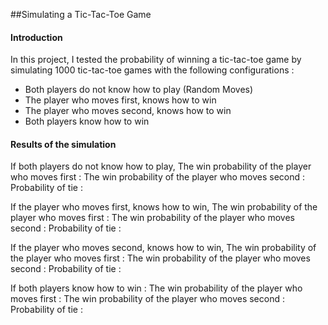 ##Simulating a Tic-Tac-Toe Game

#### Introduction

In this project, I tested the probability of winning a tic-tac-toe game by simulating 1000 tic-tac-toe games with the following configurations :

- Both players do not know how to play (Random Moves)
- The player who moves first, knows how to win
- The player who moves second, knows how to win
- Both players know how to win

#### Results of the simulation

If both players do not know how to play,
The win probability of the player who moves first :
The win probability of the player who moves second :
Probability of tie :

If the player who moves first, knows how to win,
The win probability of the player who moves first :
The win probability of the player who moves second :
Probability of tie :

If the player who moves second, knows how to win,
The win probability of the player who moves first :
The win probability of the player who moves second :
Probability of tie :

If both players know how to win :
The win probability of the player who moves first :
The win probability of the player who moves second :
Probability of tie :
